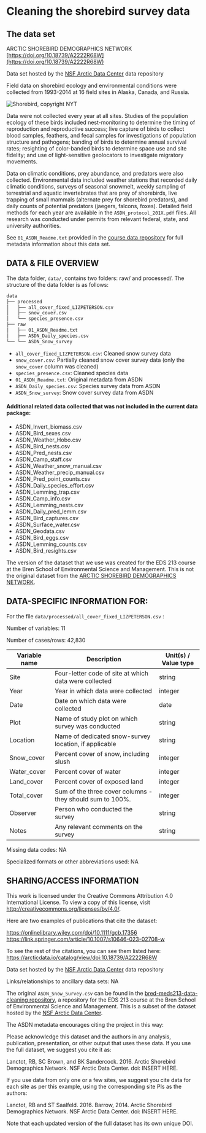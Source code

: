 # Cleaning the shorebird survey data 


## The data set

ARCTIC SHOREBIRD DEMOGRAPHICS NETWORK [https://doi.org/10.18739/A2222R68W](https://doi.org/10.18739/A2222R68W)

Data set hosted by the [NSF Arctic Data Center](https://arcticdata.io) data repository 

Field data on shorebird ecology and environmental conditions were collected from 1993-2014 at 16 field sites in Alaska, Canada, and Russia.

![Shorebird, copyright NYT](https://static01.nyt.com/images/2017/09/10/nyregion/10NATURE1/10NATURE1-superJumbo.jpg?quality=75&auto=webp)

Data were not collected every year at all sites. Studies of the population ecology of these birds included nest-monitoring to determine the timing of reproduction and reproductive success; live capture of birds to collect blood samples, feathers, and fecal samples for investigations of population structure and pathogens; banding of birds to determine annual survival rates; resighting of color-banded birds to determine space use and site fidelity; and use of light-sensitive geolocators to investigate migratory movements. 

Data on climatic conditions, prey abundance, and predators were also collected. Environmental data included weather stations that recorded daily climatic conditions, surveys of seasonal snowmelt, weekly sampling of terrestrial and aquatic invertebrates that are prey of shorebirds, live trapping of small mammals (alternate prey for shorebird predators), and daily counts of potential predators (jaegers, falcons, foxes). Detailed field methods for each year are available in the `ASDN_protocol_201X.pdf` files. All research was conducted under permits from relevant federal, state, and university authorities.

See `01_ASDN_Readme.txt` provided in the [course data repository](https://github.com/UCSB-Library-Research-Data-Services/bren-meds213-spring-2024-class-data) for full metadata information about this data set.

## DATA & FILE OVERVIEW

The data folder, `data/`, contains two folders: raw/ and processed/. The structure of the data folder is as follows:

```bash
data
├── processed
│   ├── all_cover_fixed_LIZPETERSON.csv
│   ├── snow_cover.csv
│   └── species_presence.csv
├── raw
│   ├── 01_ASDN_Readme.txt
│   ├── ASDN_Daily_species.csv
└── └── ASDN_Snow_survey
```
- `all_cover_fixed_LIZPETERSON.csv`: Cleaned snow survey data
- `snow_cover.csv`: Partially cleaned snow cover survey data (only the `snow_cover` column was cleaned)
- `species_presence.csv`: Cleaned species data
- `01_ASDN_Readme.txt`: Original metadata from ASDN
- `ASDN_Daily_species.csv`: Species survey data from ASDN
- `ASDN_Snow_survey`: Snow cover survey data from ASDN

#### Additional related data collected that was not included in the current data package:
- ASDN_Invert_biomass.csv
- ASDN_Bird_sexes.csv
- ASDN_Weather_Hobo.csv
- ASDN_Bird_nests.csv
- ASDN_Pred_nests.csv
- ASDN_Camp_staff.csv
- ASDN_Weather_snow_manual.csv
- ASDN_Weather_precip_manual.csv
- ASDN_Pred_point_counts.csv
- ASDN_Daily_species_effort.csv
- ASDN_Lemming_trap.csv
- ASDN_Camp_info.csv
- ASDN_Lemming_nests.csv
- ASDN_Daily_pred_lemm.csv
- ASDN_Bird_captures.csv
- ASDN_Surface_water.csv
- ASDN_Geodata.csv
- ASDN_Bird_eggs.csv
- ASDN_Lemming_counts.csv
- ASDN_Bird_resights.csv

The version of the dataset that we use was created for the EDS 213 course at the Bren School of Environmental Science and Management. This is not the original dataset from the [ARCTIC SHOREBIRD DEMOGRAPHICS NETWORK](https://doi.org/10.18739/A2222R68W).

## DATA-SPECIFIC INFORMATION FOR:

For the file `data/processed/all_cover_fixed_LIZPETERSON.csv` : 

Number of variables: 11

Number of cases/rows: 42,830


| Variable name | Description                                                                                                                                                           | Unit(s) / Value type |
|---------------|------------------------------------------------------------|----------------------|
| Site          | Four-letter code of site at which data were collected                                                                                                                 | string               |
| Year          | Year in which data were collected                                                                                                                                     | integer              |
| Date          | Date on which data were collected                                                                                                                                     | date                 |
| Plot          | Name of study plot on which survey was conducted                                                                                                                      | string               |
| Location      | Name of dedicated snow-survey location, if applicable                                                                                                                 | string               |
| Snow_cover    | Percent cover of snow, including slush                                                                                                                                | integer              |
| Water_cover   | Percent cover of water                                                                                                                                                | integer              |
| Land_cover    | Percent cover of exposed land                                                                                                                                         | integer              |
| Total_cover   | Sum of the three cover columns - they should sum to 100%. | integer              |
| Observer      | Person who conducted the survey                                                                                                                                       | string               |
| Notes         | Any relevant comments on the survey                                                                                                                                   | string               |

Missing data codes: NA

Specialized formats or other abbreviations used: NA


## SHARING/ACCESS INFORMATION

This work is licensed under the Creative Commons Attribution 4.0 International License. To view a copy of this license, visit http://creativecommons.org/licenses/by/4.0/.

Here are two examples of publications that cite the dataset: 

https://onlinelibrary.wiley.com/doi/10.1111/gcb.17356
https://link.springer.com/article/10.1007/s10646-023-02708-w

To see the rest of the citations, you can see them listed here: 
https://arcticdata.io/catalog/view/doi:10.18739/A2222R68W

Data set hosted by the [NSF Arctic Data Center](https://arcticdata.io) data repository 

Links/relationships to ancillary data sets: NA

The original `ASDN_Snow_Survey.csv` can be found in the [bred-meds213-data-cleaning repository](https://github.com/UCSB-Library-Research-Data-Services/bren-meds213-data-cleaning/tree/main/data/raw), a repository for the EDS 213 course at the Bren School of Environmental Science and Management. This is a subset of the dataset hosted by the [NSF Arctic Data Center](https://arcticdata.io).

The ASDN metadata encourages citing the project in this way: 

Please acknowledge this dataset and the authors in any analysis, publication, presentation, or other output that uses these data. If you use the full dataset, we suggest you cite it as:

Lanctot, RB, SC Brown, and BK Sandercock. 2016. Arctic Shorebird Demographics Network. NSF Arctic Data Center. doi: INSERT HERE.

If you use data from only one or a few sites, we suggest you cite data for each site as per this example, using the corresponding site PIs as the authors:

Lanctot, RB and ST Saalfeld. 2016. Barrow, 2014. Arctic Shorebird Demographics Network. NSF Arctic Data Center. doi: INSERT HERE.

Note that each updated version of the full dataset has its own unique DOI.
